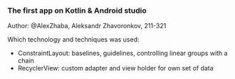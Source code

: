 ### The first app on Kotlin & Android studio

Author: @AlexZhaba, Aleksandr Zhavoronkov, 211-321

Which technology and techniques was used:
- ConstraintLayout: baselines, guidelines, controlling linear groups with a chain
- RecyclerView: custom adapter and view holder for own set of data